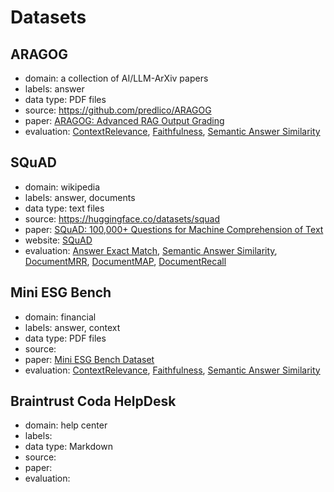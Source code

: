 # Datasets


## ARAGOG
- domain: a collection of AI/LLM-ArXiv papers 
- labels: answer
- data type: PDF files
- source: https://github.com/predlico/ARAGOG
- paper: [ARAGOG: Advanced RAG Output Grading](https://arxiv.org/pdf/2404.01037)
- evaluation: [ContextRelevance](https://docs.haystack.deepset.ai/docs/contextrelevanceevaluator), [Faithfulness](https://docs.haystack.deepset.ai/docs/faithfulnessevaluator), [Semantic Answer Similarity](https://docs.haystack.deepset.ai/docs/sasevaluator)


## SQuAD
- domain: wikipedia
- labels: answer, documents
- data type: text files
- source: https://huggingface.co/datasets/squad
- paper: [SQuAD: 100,000+ Questions for Machine Comprehension of Text](https://arxiv.org/abs/1606.05250)
- website: [SQuAD](https://rajpurkar.github.io/SQuAD-explorer/)
- evaluation: [Answer Exact Match](https://docs.haystack.deepset.ai/docs/answerexactmatchevaluator), [Semantic Answer Similarity](https://docs.haystack.deepset.ai/docs/sasevaluator), [DocumentMRR](https://docs.haystack.deepset.ai/docs/documentmrrevaluator), [DocumentMAP](https://docs.haystack.deepset.ai/docs/documentmapevaluator), [DocumentRecall](https://docs.haystack.deepset.ai/docs/documentrecallevaluator)


## Mini ESG Bench
- domain: financial
- labels: answer, context
- data type: PDF files
- source:
- paper: [Mini ESG Bench Dataset](https://arxiv.org/abs/2404.01037) 
- evaluation: [ContextRelevance](https://docs.haystack.deepset.ai/docs/contextrelevanceevaluator), [Faithfulness](https://docs.haystack.deepset.ai/docs/faithfulnessevaluator), [Semantic Answer Similarity](https://docs.haystack.deepset.ai/docs/sasevaluator)


## Braintrust Coda HelpDesk
- domain: help center
- labels: 
- data type: Markdown
- source:
- paper:  
- evaluation:
